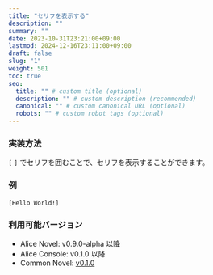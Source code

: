 ```yaml
---
title: "セリフを表示する"
description: ""
summary: ""
date: 2023-10-31T23:21:00+09:00
lastmod: 2024-12-16T23:11:00+09:00
draft: false
slug: "1"
weight: 501
toc: true
seo:
  title: "" # custom title (optional)
  description: "" # custom description (recommended)
  canonical: "" # custom canonical URL (optional)
  robots: "" # custom robot tags (optional)
---
```


### 実装方法

`[` `]` でセリフを囲むことで、セリフを表示することができます。

### 例

```anov
[Hello World!]
```

### 利用可能バージョン

- Alice Novel: v0.9.0-alpha 以降
- Alice Console: v0.1.0 以降
- Common Novel: [v0.1.0](https://github.com/AliceNovel/CommonNovel/blob/v0.1.0/docs/v0.1.x/v0.1.0.ja.md#41-会話)
